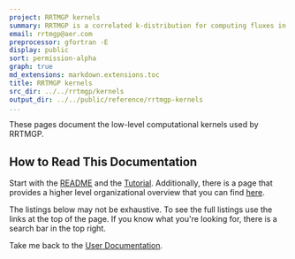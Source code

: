 ```yaml
---
project: RRTMGP kernels
summary: RRTMGP is a correlated k-distribution for computing fluxes in earth's atmosphere.
email: rrtmgp@aer.com
preprocessor: gfortran -E
display: public
sort: permission-alpha
graph: true
md_extensions: markdown.extensions.toc
title: RRTMGP kernels
src_dir: ../../rrtmgp/kernels
output_dir: ../../public/reference/rrtmgp-kernels
...
```


These pages document the low-level computational kernels used by RRTMGP.

## How to Read This Documentation

Start with the [README] and the [Tutorial](./page/Tutorial.html).
Additionally, there is a page that provides a higher level organizational overview that you can find [here](./page/Organized_Listing.html).

The listings below may not be exhaustive.
To see the full listings use the links at the top of the page.
If you know what you're looking for, there is a search bar in the top right.

Take me back to the [User Documentation].

[README]: https://github.com/earth-system-radiation/rte-rrtmgp/blob/main/README.md
[User Documentation]: ../../index.html
